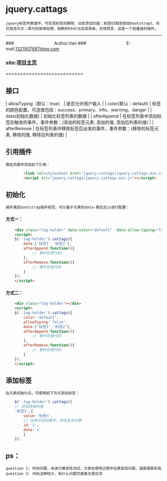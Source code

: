  jquery.cattags
===========================

	jquery标签列表插件，可实现标签的删除、动态添加功能；标签UI配色取自bootstrapt，形式简洁大方；库代码简单轻便，依赖的html也及其简单。总体而言，这是一个轻量级的插件。

---------------------------
###　　　　　　　　　 Author:Van
###　　　　　　　　　 E-mail:1321907687@qq.com
###					  site:[项目主页](https://github.com/VanMess/jquery.cattags)

===========================

## 接口
| allowTyping（默认：true）  | 是否允许用户输入 |
| color(默认：default)  | 标签的颜色配置，可选值包括：success、primary、info、warning、danger  |
| data(初始化数据)  | 初始化标签列表的数据  |
| afterAppend  | 在标签列表中添加标签后触发的事件，事件参数：(添加的标签元素, 添加的值, 添加后列表的值)  |
| afterRemove  | 在标签列表中移除标签后出发的事件，事件参数：(移除的标签元素, 移除的值, 移除后列表的值)  |

## 引用插件
	需在页面中添加如下引用：
```html
		<link rel=stylesheet href="jquery.cattags/jquery.cattags.min.css">
		<script src="jquery.cattags/jquery.cattags.min.js"></script>
```

## 初始化
	插件满足bootstrap插件规范，可以基于元素的data-属性及js进行配置：
#### 方式一：
```html
	<div class="tag-holder" data-color="default"  data-allow-typing="false"></div>
	<script>
	$('.tag-holder').cattags({
        data:['标签1','标签2'],
        afterAppend:function(){
      		// 事件处理代码
   		},
   		afterRemove:function(){
    		// 事件处理代码
        }
    });
	</script>
```
#### 方式二：
```html
	<div class="tag-holder"></div>
	<script>
	$('.tag-holder').cattags({
		color:'default',
		allowTyping:'false',
        data:['标签1','标签2'],
        afterAppend:function(){
        	// 事件处理代码
        },
        afterRemove:function(){
        	// 事件处理代码
        }
    });
    </script>
```

## 添加标签
	在元素初始化后，可使用如下方式添加标签：
```javascript
	$('.tag-holder').cattags([
	// 添加简单的值
	'标签3',{
		value:'标签n',
		// 任意添加的属性，构成复杂对象
		id:'1',
		data:'v'
		}
	]);
```

## ps：
    question 1: 时间问题，未进行兼容性测试，大家在使用过程中如果发现问题，请直接联系我
    question 2: 代码注释较少，有什么问题可直接与我交流
